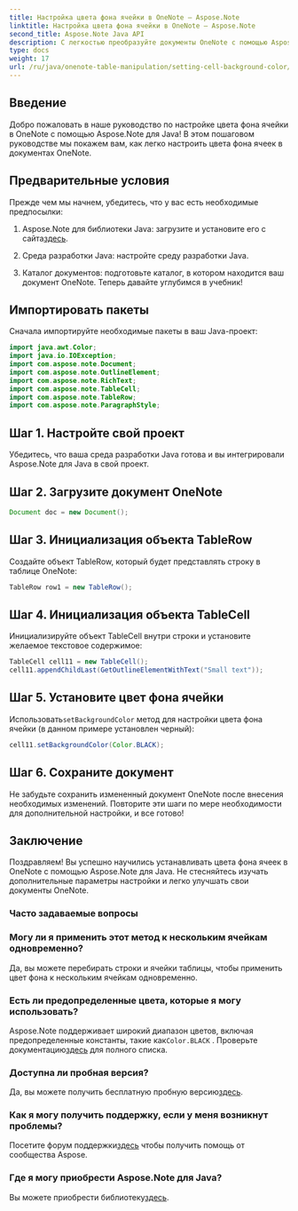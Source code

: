 ```yaml
---
title: Настройка цвета фона ячейки в OneNote — Aspose.Note
linktitle: Настройка цвета фона ячейки в OneNote — Aspose.Note
second_title: Aspose.Note Java API
description: С легкостью преобразуйте документы OneNote с помощью Aspose.Note для Java. Легко настраивайте цвета фона ячеек. Попробуйте бесплатную пробную версию прямо сейчас!
type: docs
weight: 17
url: /ru/java/onenote-table-manipulation/setting-cell-background-color/
---
```

## Введение
Добро пожаловать в наше руководство по настройке цвета фона ячейки в OneNote с помощью Aspose.Note для Java! В этом пошаговом руководстве мы покажем вам, как легко настроить цвета фона ячеек в документах OneNote.
## Предварительные условия
Прежде чем мы начнем, убедитесь, что у вас есть необходимые предпосылки:
1.  Aspose.Note для библиотеки Java: загрузите и установите его с сайта[здесь](https://releases.aspose.com/note/java/).
   
2. Среда разработки Java: настройте среду разработки Java.
3. Каталог документов: подготовьте каталог, в котором находится ваш документ OneNote.
Теперь давайте углубимся в учебник!
## Импортировать пакеты
Сначала импортируйте необходимые пакеты в ваш Java-проект:
```java
import java.awt.Color;
import java.io.IOException;
import com.aspose.note.Document;
import com.aspose.note.OutlineElement;
import com.aspose.note.RichText;
import com.aspose.note.TableCell;
import com.aspose.note.TableRow;
import com.aspose.note.ParagraphStyle;
```
## Шаг 1. Настройте свой проект
Убедитесь, что ваша среда разработки Java готова и вы интегрировали Aspose.Note для Java в свой проект.
## Шаг 2. Загрузите документ OneNote
```java
Document doc = new Document();
```
## Шаг 3. Инициализация объекта TableRow
Создайте объект TableRow, который будет представлять строку в таблице OneNote:
```java
TableRow row1 = new TableRow();
```
## Шаг 4. Инициализация объекта TableCell
Инициализируйте объект TableCell внутри строки и установите желаемое текстовое содержимое:
```java
TableCell cell11 = new TableCell();
cell11.appendChildLast(GetOutlineElementWithText("Small text"));
```
## Шаг 5. Установите цвет фона ячейки
 Использовать`setBackgroundColor` метод для настройки цвета фона ячейки (в данном примере установлен черный):
```java
cell11.setBackgroundColor(Color.BLACK);
```
## Шаг 6. Сохраните документ
Не забудьте сохранить измененный документ OneNote после внесения необходимых изменений.
Повторите эти шаги по мере необходимости для дополнительной настройки, и все готово!
## Заключение
Поздравляем! Вы успешно научились устанавливать цвета фона ячеек в OneNote с помощью Aspose.Note для Java. Не стесняйтесь изучать дополнительные параметры настройки и легко улучшать свои документы OneNote.
### Часто задаваемые вопросы
### Могу ли я применить этот метод к нескольким ячейкам одновременно?
Да, вы можете перебирать строки и ячейки таблицы, чтобы применить цвет фона к нескольким ячейкам одновременно.
### Есть ли предопределенные цвета, которые я могу использовать?
 Aspose.Note поддерживает широкий диапазон цветов, включая предопределенные константы, такие как`Color.BLACK` . Проверьте документацию[здесь](https://reference.aspose.com/note/java/) для полного списка.
### Доступна ли пробная версия?
 Да, вы можете получить бесплатную пробную версию[здесь](https://releases.aspose.com/).
### Как я могу получить поддержку, если у меня возникнут проблемы?
 Посетите форум поддержки[здесь](https://forum.aspose.com/c/note/28) чтобы получить помощь от сообщества Aspose.
### Где я могу приобрести Aspose.Note для Java?
 Вы можете приобрести библиотеку[здесь](https://purchase.aspose.com/buy).